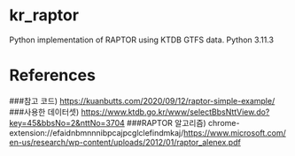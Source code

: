 # kr_raptor
Python implementation of RAPTOR using KTDB GTFS data.
Python 3.11.3

# References
###참고 코드) https://kuanbutts.com/2020/09/12/raptor-simple-example/
###사용한 데이터셋) https://www.ktdb.go.kr/www/selectBbsNttView.do?key=45&bbsNo=2&nttNo=3704
###RAPTOR 알고리즘) chrome-extension://efaidnbmnnnibpcajpcglclefindmkaj/https://www.microsoft.com/en-us/research/wp-content/uploads/2012/01/raptor_alenex.pdf
